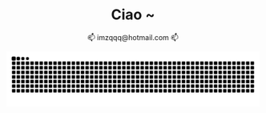 <!-- prettier-ignore-start -->
<!-- markdownlint-disable -->
<div align="center">
  <h1>Ciao ~</h1>
  <p>📫 imzqqq@hotmail.com 📫</p>
</div>

<div align="center">
  <picture>
    <source media="(prefers-color-scheme: dark)" srcset="https://github.com/alpinebuster/alpinebuster/blob/output/github-snake-dark.svg" />
    <source media="(prefers-color-scheme: light)" srcset="https://github.com/alpinebuster/alpinebuster/blob/output/github-snake.svg" />
    <img alt="github-snake" src="https://github.com/alpinebuster/alpinebuster/blob/output/github-snake.svg" />
  </picture>
</div>
